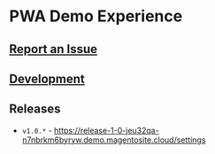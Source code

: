 # PWA Demo Experience

## [Report an Issue](ISSUES.md)

## [Development](DEVELOPER.md)

## Releases

- `v1.0.*` - https://release-1-0-jeu32qa-n7nbrkm6byryw.demo.magentosite.cloud/settings
